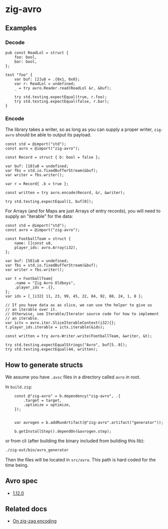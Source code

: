 # zig-avro

## Examples

### Decode

```zig
pub const ReadLol = struct {
    foo: bool,
    bar: bool,
};

test "foo" {
    var buf: [2]u8 = .{0x1, 0x0};
    var r: ReadLol = undefined;
    _ = try avro.Reader.read(ReadLol &r, &buf);

    try std.testing.expectEqual(true, r.foo);
    try std.testing.expectEqual(false, r.bar);
}
```

### Encode

The library takes a writer, so as long as you can supply a proper writer,
`zig-avro` should be able to output its payload.

```zig
const std = @import("std");
const avro = @import("zig-avro");

const Record = struct { b: bool = false };

var buf: [10]u8 = undefined;
var fbs = std.io.fixedBufferStream(&buf);
var writer = fbs.writer();

var r = Record{ .b = true };

const written = try avro.encode(Record, &r, &writer);

try std.testing.expectEqual(1, buf[0]);
```

For Arrays (and for Maps are just Arrays of entry records), you will
need to supply an "iterable" for the data:
```zig
const std = @import("std");
const avro = @import("zig-avro");

const FootballTeam = struct {
    name: []const u8,
    player_ids: avro.Array(i32),
};

var buf: [50]u8 = undefined;
var fbs = std.io.fixedBufferStream(&buf);
var writer = fbs.writer();

var t = FootballTeam{
    .name = "Zig Avro Oldboys",
    .player_ids = .{},
};
var ids = [_]i32{ 11, 23, 99, 45, 22, 84, 92, 88, 24, 1, 8 };

// If you have data as as slice, we can use the helper to give us
// an iterable over it.
// Otherwise, see Iterable/Iterator source code for how to implement
// an iterable.
var ictx = avro.iter.SliceIterableContext(i32){};
t.player_ids.iterable = ictx.iterable(&ids);

const written = try avro.Writer.write(FootballTeam, &writer, &t);

try std.testing.expectEqualStrings("Avro", buf[5..9]);
try std.testing.expectEqual(44, written);
```

## How to generate structs

We assume you have `.avsc` files in a directory called `avro` in root.

In `build.zig`:
```zig
    const @"zig-avro" = b.dependency("zig-avro", .{
        .target = target,
        .optimize = optimize,
    });


    var avrogen = b.addRunArtifact(@"zig-avro".artifact("generator"));

    b.getInstallStep().dependOn(&avrogen.step);
```

or from cli (after building the binary included from building this lib):

```sh
./zig-out/bin/avro_generator
```

Then the files will be located in `src/avro`. This path is hard coded for the time being.

## Avro spec
- [1.12.0](https://avro.apache.org/docs/1.12.0/)

## Related docs
- [On zig-zag encoding](https://protobuf.dev/programming-guides/encoding/)

